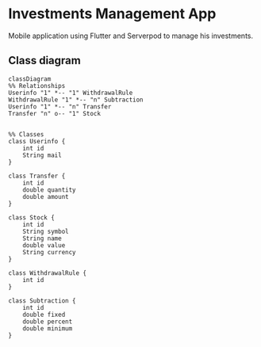 # Investments Management App
Mobile application using Flutter and Serverpod to manage his investments.

## Class diagram
```mermaid
classDiagram
%% Relationships
Userinfo "1" *-- "1" WithdrawalRule
WithdrawalRule "1" *-- "n" Subtraction
Userinfo "1" *-- "n" Transfer
Transfer "n" o-- "1" Stock


%% Classes
class Userinfo {
    int id
    String mail
}

class Transfer {
    int id
    double quantity
    double amount
}

class Stock {
    int id
    String symbol
    String name
    double value
    String currency
}

class WithdrawalRule {
    int id
}

class Subtraction {
    int id
    double fixed
    double percent
    double minimum
}

```